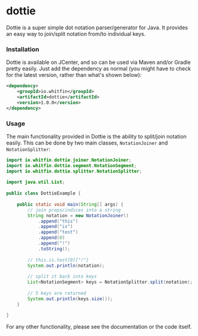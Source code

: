 # dottie

Dottie is a super simple dot notation parser/generator for Java. It provides an easy way to join/split notation from/to individual keys.

### Installation

Dottie is available on JCenter, and so can be used via Maven and/or Gradle pretty easily. Just add the dependency as normal (you might have to check for the latest version, rather than what's shown below):

```xml
<dependency>
    <groupId>io.whitfin</groupId>
    <artifactId>dottie</artifactId>
    <version>1.0.0</version>
</dependency>
```

### Usage

The main functionality provided in Dottie is the ability to split/join notation easily. This can be done by two main classes, `NotationJoiner` and `NotationSplitter`:

```java
import io.whitfin.dottie.joiner.NotationJoiner;
import io.whitfin.dottie.segment.NotationSegment;
import io.whitfin.dottie.splitter.NotationSplitter;
    
import java.util.List;
    
public class DottieExample {
    
    public static void main(String[] args) {
        // join props/indices into a string
        String notation = new NotationJoiner()
            .append("this")
            .append("is")
            .append("test")
            .append(0)
            .append("!")
            .toString();
            
        // this.is.test[0]["!"]
        System.out.println(notation);
        
        // split it back into keys
        List<NotationSegment> keys = NotationSplitter.split(notation);
        
        // 5 keys are returned
        System.out.println(keys.size());
    }
    
}
```

For any other functionality, please see the documentation or the code itself.